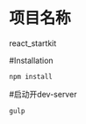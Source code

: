 # 项目名称
react_startkit

#Installation
  ```
  npm install
  ```  

#启动开dev-server
  ```
  gulp
  ```  
